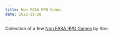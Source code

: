 ```yaml
---
title: Non FASA RPG Games
date: 2022-11-20
---
```

Collection of a few [Non FASA RPG Games](https://thefasastartrekuniversee-group.groups.io/g/MorenaShipyards/files/Other%20ST%20RPG%20Games) by Xon.